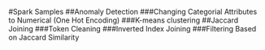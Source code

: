 #Spark Samples
##Anomaly Detection
###Changing Categorial Attributes to Numerical (One Hot Encoding)
###K-means clustering
##Jaccard Joining
###Token Cleaning
###Inverted Index Joining
###Filtering Based on Jaccard Similarity